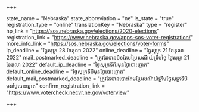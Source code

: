 +++

state_name = "Nebraska"
state_abbreviation = "ne"
is_state = "true"
registration_type = "online"
translationKey = "Nebraska"
type = "register"
hp_link = "https://sos.nebraska.gov/elections/2020-elections"
registration_link = "https://www.nebraska.gov/apps-sos-voter-registration/"
more_info_link = "https://sos.nebraska.gov/elections/voter-forms"
ip_deadline = "ថ្ងៃសុក្រ 28 ខែតុលា 2022"
online_deadline = "ថ្ងៃសុក្រ 21 ខែតុលា 2022"
mail_postmarked_deadline = "ត្រូវតែបានបិទតែមប្រៃសណីយ៍ត្រឹមថ្ងៃ​ ថ្ងៃសុក្រ 21 ខែតុលា 2022"
default_ip_deadline = "ថ្ងៃសុក្រទីពីរមុនថ្ងៃបោះឆ្នោត"
default_online_deadline = "ថ្ងៃសុក្រទីបីមុនថ្ងៃបោះឆ្នោត"
default_mail_postmarked_deadline = "ត្រូវតែបានបោះតែមប្រៃសណីយ៍ត្រឹមថ្ងៃសុក្រទីបីមុនថ្ងៃបោះឆ្នោត"
confirm_registration_link = "https://www.votercheck.necvr.ne.gov/voterview"

+++